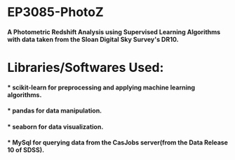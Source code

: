 # EP3085-PhotoZ
#### A Photometric Redshift Analysis using Supervised Learning Algorithms with data taken from the Sloan Digital Sky Survey's DR10.

# Libraries/Softwares Used:
#### * scikit-learn for preprocessing and applying machine learning algorithms. 
#### * pandas for data manipulation.
#### * seaborn for data visualization.
#### * MySql for querying data from the CasJobs server(from the Data Release 10 of SDSS).
